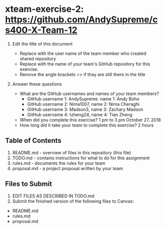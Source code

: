 # xteam-exercise-2: https://github.com/AndySupreme/cs400-X-Team-12

1. Edit the title of this document
   * Replace <UserName> with the user name of the team member who created shared repository
   * Replace <GitHubRepositoryName> with the name of your team's GitHub repository for this exercise.
   * Remove the angle brackets <> if they are still there in the title

2. Answer these questions
   * What are the GitHub usernames and names of your team members?
       * GitHub username 1: AndySupreme.   name 1: Andy Boho
       * GitHub username 2: Nima1007,      name 2: Nima Cheraghi
       * GitHub username 3: Madson3,       name 3: Zachary Madson
       * GitHub username 4: tzheng24,      name 4: Tian Zheng
   * When did you complete this exercise? 1 pm to 3 pm October 27, 2018
   * How long did it take your team to complete this exercise? 2 hours

## Table of Contents

1. README.md - overview of files in this repository (this file)
2. TODO.md - contains instructions for what to do for this assignment
3. rules.md - documents the rules for your team
4. proposal.md - a project proposal written by your team

## Files to Submit

1. EDIT FILES AS DESCRIBED IN TODO.md
2. Submit the finished version of the following files to Canvas:

* README.md
* rules.md
* proposal.md
